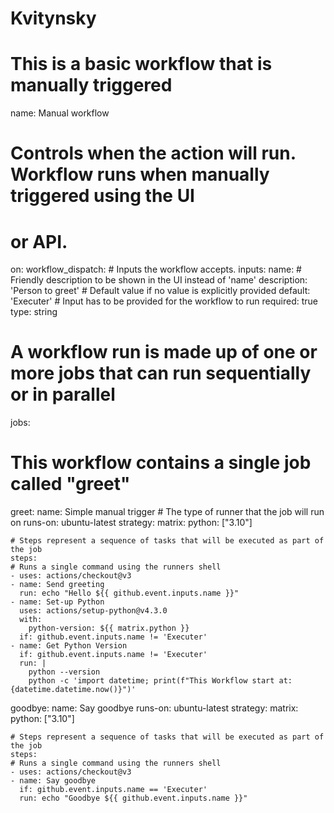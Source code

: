 # Kvitynsky
# This is a basic workflow that is manually triggered

name: Manual workflow

# Controls when the action will run. Workflow runs when manually triggered using the UI
# or API.
on:
  workflow_dispatch:
    # Inputs the workflow accepts.
    inputs:
      name:
        # Friendly description to be shown in the UI instead of 'name'
        description: 'Person to greet'
        # Default value if no value is explicitly provided
        default: 'Executer'
        # Input has to be provided for the workflow to run
        required: true
        type: string

# A workflow run is made up of one or more jobs that can run sequentially or in parallel
jobs:
  # This workflow contains a single job called "greet"
  greet:
    name: Simple manual trigger
    # The type of runner that the job will run on
    runs-on: ubuntu-latest
    strategy:
      matrix:
        python: ["3.10"]

    # Steps represent a sequence of tasks that will be executed as part of the job
    steps:
    # Runs a single command using the runners shell
    - uses: actions/checkout@v3
    - name: Send greeting
      run: echo "Hello ${{ github.event.inputs.name }}"
    - name: Set-up Python
      uses: actions/setup-python@v4.3.0
      with:
        python-version: ${{ matrix.python }}
      if: github.event.inputs.name != 'Executer'
    - name: Get Python Version
      if: github.event.inputs.name != 'Executer'
      run: |
        python --version
        python -c 'import datetime; print(f"This Workflow start at: {datetime.datetime.now()}")'
  goodbye:
    name: Say goodbye
    runs-on: ubuntu-latest
    strategy:
      matrix:
        python: ["3.10"]

    # Steps represent a sequence of tasks that will be executed as part of the job
    steps:
    # Runs a single command using the runners shell
    - uses: actions/checkout@v3
    - name: Say goodbye
      if: github.event.inputs.name == 'Executer'
      run: echo "Goodbye ${{ github.event.inputs.name }}"
